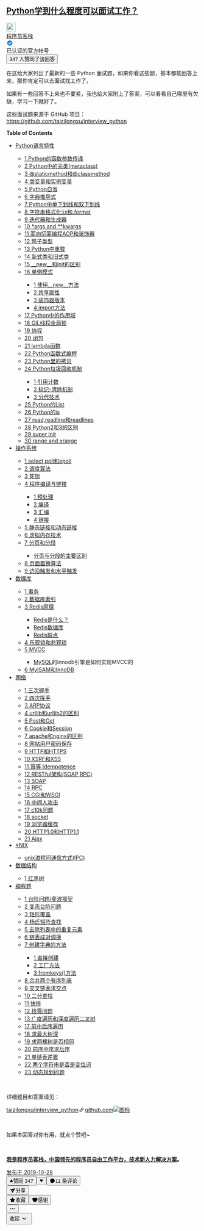 <div class="Card TopstoryItem TopstoryItem-isRecommend" tabindex="0"><div class="Feed" data-za-detail-view-path-module="FeedItem" data-za-detail-view-path-index="0" data-za-extra-module="{&quot;card&quot;:{&quot;card_type&quot;:&quot;Feed&quot;,&quot;feed_id&quot;:&quot;31_1573019544.311&quot;,&quot;has_image&quot;:false,&quot;has_video&quot;:false,&quot;content&quot;:{&quot;type&quot;:&quot;Answer&quot;,&quot;token&quot;:&quot;872878442&quot;}},&quot;attached_info_bytes&quot;:&quot;CrgBCN2O8duEsMvNNBAEGgkxODg3NzIwNzIgtqPa7QUo2wIwC0AfSgwKA0ZDTxIBMBgAIABSGWZlZWRyZV9jb2xsZWN0X2FkZF9hbnN3ZXJaCDE0MDI1Mzk4cgk4NzI4Nzg0NDJ4PYoBCDU0NTEzMzkxqgEJcmVjb21tZW5k8gE6CAASNnJ3OjI1LjA7aXNvOjEuMDtiaTowLjA7cnVsZXM6SGlnaEludGVyYWN0aXZlV2VpZ2h0UnVsZQ==&quot;}"><div class="ContentItem AnswerItem" data-zop="{&quot;authorName&quot;:&quot;程序员客栈&quot;,&quot;itemId&quot;:872878442,&quot;title&quot;:&quot;Python学到什么程度可以面试工作？&quot;,&quot;type&quot;:&quot;answer&quot;}" name="872878442" itemprop="answer" itemtype="http://schema.org/Answer" itemscope="" data-za-detail-view-path-module="AnswerItem" data-za-extra-module="{&quot;card&quot;:{&quot;has_image&quot;:false,&quot;has_video&quot;:false,&quot;content&quot;:{&quot;type&quot;:&quot;Answer&quot;,&quot;token&quot;:&quot;872878442&quot;,&quot;upvote_num&quot;:347,&quot;comment_num&quot;:11,&quot;publish_timestamp&quot;:null,&quot;parent_token&quot;:&quot;54513391&quot;,&quot;author_member_hash_id&quot;:&quot;a454dbcf5b79141117381306775fd30a&quot;}}}"><h2 class="ContentItem-title"><div itemprop="zhihu:question" itemtype="http://schema.org/Question" itemscope=""><meta itemprop="url" content="https://www.zhihu.com/question/54513391"><meta itemprop="name" content="Python学到什么程度可以面试工作？"><a target="_blank" data-za-detail-view-element_name="Title" data-za-detail-view-id="2812" href="/question/54513391/answer/872878442">Python学到什么程度可以面试工作？</a></div></h2><div class="ContentItem-meta"><div class="AuthorInfo AnswerItem-authorInfo AuthorInfo--plain" itemprop="author" itemscope="" itemtype="http://schema.org/Person"><meta itemprop="name" content="程序员客栈"><meta itemprop="image" content="https://pic3.zhimg.com/50/v2-fe36ddc508e46ac77dd1074484f12bd7_m.jpg"><meta itemprop="url" content="https://www.zhihu.com/people/cheng-xu-yuan-ke-zhan"><meta itemprop="zhihu:followerCount"><span class="UserLink AuthorInfo-avatarWrapper"><div class="Popover"><div id="Popover255-toggle" aria-haspopup="true" aria-expanded="false" aria-owns="Popover255-content"><a class="UserLink-link" data-za-detail-view-element_name="User" target="_blank" href="//www.zhihu.com/org/cheng-xu-yuan-ke-zhan"><img class="Avatar AuthorInfo-avatar" width="24" height="24" src="https://pic3.zhimg.com/50/v2-fe36ddc508e46ac77dd1074484f12bd7_s.jpg" srcset="https://pic3.zhimg.com/50/v2-fe36ddc508e46ac77dd1074484f12bd7_xs.jpg 2x" alt="程序员客栈"></a></div></div></span><div class="AuthorInfo-content"><div class="AuthorInfo-head"><span class="UserLink AuthorInfo-name"><div class="Popover"><div id="Popover256-toggle" aria-haspopup="true" aria-expanded="false" aria-owns="Popover256-content"><a class="UserLink-link" data-za-detail-view-element_name="User" target="_blank" href="//www.zhihu.com/org/cheng-xu-yuan-ke-zhan">程序员客栈</a></div></div><a class="UserLink-badge" data-tooltip="已认证的官方帐号" href="https://www.zhihu.com/question/48510028" target="_blank" rel="noopener noreferrer"><span style="display: inline-flex; align-items: center;">&#8203;<svg class="Zi Zi--BadgeCert" fill="currentColor" viewBox="0 0 24 24" width="18" height="18"><g fill="none" fill-rule="evenodd"><path fill="#0F88EB" d="M2.64 13.39c1.068.895 1.808 2.733 1.66 4.113l.022-.196c-.147 1.384.856 2.4 2.24 2.278l-.198.016c1.387-.122 3.21.655 4.083 1.734l-.125-.154c.876 1.084 2.304 1.092 3.195.027l-.127.152c.895-1.068 2.733-1.808 4.113-1.66l-.198-.022c1.386.147 2.402-.856 2.279-2.238l.017.197c-.122-1.388.655-3.212 1.734-4.084l-.154.125c1.083-.876 1.092-2.304.027-3.195l.152.127c-1.068-.895-1.808-2.732-1.66-4.113l-.022.198c.147-1.386-.856-2.4-2.24-2.279l.198-.017c-1.387.123-3.21-.654-4.083-1.733l.125.153c-.876-1.083-2.304-1.092-3.195-.027l.127-.152c-.895 1.068-2.733 1.808-4.113 1.662l.198.02c-1.386-.147-2.4.857-2.279 2.24L4.4 6.363c.122 1.387-.655 3.21-1.734 4.084l.154-.126c-1.083.878-1.092 2.304-.027 3.195l-.152-.127z"></path><path fill="#FFF" d="M9.78 15.728l-2.633-2.999s-.458-.705.242-1.362c.7-.657 1.328-.219 1.328-.219l1.953 2.132 4.696-4.931s.663-.348 1.299.198c.636.545.27 1.382.27 1.382s-3.466 3.858-5.376 5.782c-.98.93-1.778.017-1.778.017z"></path></g></svg></span></a></span></div><div class="AuthorInfo-detail"><div class="AuthorInfo-badge"><div class="AuthorInfo-badgeText">已认证的官方帐号</div></div></div></div></div></div><meta itemprop="image" content=""><meta itemprop="upvoteCount" content="347"><meta itemprop="url" content="https://www.zhihu.com/question/54513391/answer/872878442"><meta itemprop="dateCreated" content="2019-10-28T06:59:02.000Z"><meta itemprop="dateModified" content="2019-10-28T06:59:02.000Z"><meta itemprop="commentCount" content="11"><div class="RichContent"><div class="AnswerItem-extraInfo"><span class="Voters"><button type="button" class="Button Button--plain">347 人赞同了该回答</button></span></div><div class="RichContent-inner"><span class="RichText ztext CopyrightRichText-richText" itemprop="text"><p>在这给大家列出了最新的一些 Python 面试题，如果你看这些题，基本都能回答上来，那你肯定可以去面试找工作了。</p><p>如果有一些回答不上来也不要紧，我也给大家附上了答案，可以看看自己哪里有欠缺，学习一下就好了。</p><p>这些面试题来源于 GitHub 项目：<a href="https://link.zhihu.com/?target=https%3A//github.com/taizilongxu/interview_python" class=" external" target="_blank" rel="nofollow noreferrer" data-za-detail-view-id="1043"><span class="invisible">https://</span><span class="visible">github.com/taizilongxu/</span><span class="invisible">interview_python</span><span class="ellipsis"></span></a></p><p><b>Table of Contents</b></p><ul><li><a href="https://link.zhihu.com/?target=https%3A//github.com/taizilongxu/interview_python%23python%25E8%25AF%25AD%25E8%25A8%2580%25E7%2589%25B9%25E6%2580%25A7" class=" wrap external" target="_blank" rel="nofollow noreferrer" data-za-detail-view-id="1043">Python语言特性</a></li><ul><li><a href="https://link.zhihu.com/?target=https%3A//github.com/taizilongxu/interview_python%231-python%25E7%259A%2584%25E5%2587%25BD%25E6%2595%25B0%25E5%258F%2582%25E6%2595%25B0%25E4%25BC%25A0%25E9%2580%2592" class=" wrap external" target="_blank" rel="nofollow noreferrer" data-za-detail-view-id="1043">1 Python的函数参数传递</a></li><li><a href="https://link.zhihu.com/?target=https%3A//github.com/taizilongxu/interview_python%232-python%25E4%25B8%25AD%25E7%259A%2584%25E5%2585%2583%25E7%25B1%25BBmetaclass" class=" wrap external" target="_blank" rel="nofollow noreferrer" data-za-detail-view-id="1043">2 Python中的元类(metaclass)</a></li><li><a href="https://link.zhihu.com/?target=https%3A//github.com/taizilongxu/interview_python%233-staticmethod%25E5%2592%258Cclassmethod" class=" wrap external" target="_blank" rel="nofollow noreferrer" data-za-detail-view-id="1043">3 @staticmethod和@classmethod</a></li><li><a href="https://link.zhihu.com/?target=https%3A//github.com/taizilongxu/interview_python%234-%25E7%25B1%25BB%25E5%258F%2598%25E9%2587%258F%25E5%2592%258C%25E5%25AE%259E%25E4%25BE%258B%25E5%258F%2598%25E9%2587%258F" class=" wrap external" target="_blank" rel="nofollow noreferrer" data-za-detail-view-id="1043">4 类变量和实例变量</a></li><li><a href="https://link.zhihu.com/?target=https%3A//github.com/taizilongxu/interview_python%235-python%25E8%2587%25AA%25E7%259C%2581" class=" wrap external" target="_blank" rel="nofollow noreferrer" data-za-detail-view-id="1043">5 Python自省</a></li><li><a href="https://link.zhihu.com/?target=https%3A//github.com/taizilongxu/interview_python%236-%25E5%25AD%2597%25E5%2585%25B8%25E6%258E%25A8%25E5%25AF%25BC%25E5%25BC%258F" class=" wrap external" target="_blank" rel="nofollow noreferrer" data-za-detail-view-id="1043">6 字典推导式</a></li><li><a href="https://link.zhihu.com/?target=https%3A//github.com/taizilongxu/interview_python%237-python%25E4%25B8%25AD%25E5%258D%2595%25E4%25B8%258B%25E5%2588%2592%25E7%25BA%25BF%25E5%2592%258C%25E5%258F%258C%25E4%25B8%258B%25E5%2588%2592%25E7%25BA%25BF" class=" wrap external" target="_blank" rel="nofollow noreferrer" data-za-detail-view-id="1043">7 Python中单下划线和双下划线</a></li><li><a href="https://link.zhihu.com/?target=https%3A//github.com/taizilongxu/interview_python%238-%25E5%25AD%2597%25E7%25AC%25A6%25E4%25B8%25B2%25E6%25A0%25BC%25E5%25BC%258F%25E5%258C%2596%25E5%2592%258Cformat" class=" wrap external" target="_blank" rel="nofollow noreferrer" data-za-detail-view-id="1043">8 字符串格式化:\x和.format</a></li><li><a href="https://link.zhihu.com/?target=https%3A//github.com/taizilongxu/interview_python%239-%25E8%25BF%25AD%25E4%25BB%25A3%25E5%2599%25A8%25E5%2592%258C%25E7%2594%259F%25E6%2588%2590%25E5%2599%25A8" class=" wrap external" target="_blank" rel="nofollow noreferrer" data-za-detail-view-id="1043">9 迭代器和生成器</a></li><li><a href="https://link.zhihu.com/?target=http%3Ccode%3Es%3A//gith%3C/code%3Eub.com/taizilongxu/interview_python%2310-args-and-kwargs" class=" wrap external" target="_blank" rel="nofollow noreferrer" data-za-detail-view-id="1043">10 *args and **kwargs</a></li><li><a href="https://link.zhihu.com/?target=https%3A//github.com/taizilongxu/interview_python%2311-%25E9%259D%25A2%25E5%2590%2591%25E5%2588%2587%25E9%259D%25A2%25E7%25BC%2596%25E7%25A8%258Baop%25E5%2592%258C%25E8%25A3%2585%25E9%25A5%25B0%25E5%2599%25A8" class=" wrap external" target="_blank" rel="nofollow noreferrer" data-za-detail-view-id="1043">11 面向切面编程AOP和装饰器</a></li><li><a href="https://link.zhihu.com/?target=https%3A//github.com/taizilongxu/interview_python%2312-%25E9%25B8%25AD%25E5%25AD%2590%25E7%25B1%25BB%25E5%259E%258B" class=" wrap external" target="_blank" rel="nofollow noreferrer" data-za-detail-view-id="1043">12 鸭子类型</a></li><li><a href="https://link.zhihu.com/?target=https%3A//github.com/taizilongxu/interview_python%2313-python%25E4%25B8%25AD%25E9%2587%258D%25E8%25BD%25BD" class=" wrap external" target="_blank" rel="nofollow noreferrer" data-za-detail-view-id="1043">13 Python中重载</a></li><li><a href="https://link.zhihu.com/?target=https%3A//github.com/taizilongxu/interview_python%2314-%25E6%2596%25B0%25E5%25BC%258F%25E7%25B1%25BB%25E5%2592%258C%25E6%2597%25A7%25E5%25BC%258F%25E7%25B1%25BB" class=" wrap external" target="_blank" rel="nofollow noreferrer" data-za-detail-view-id="1043">14 新式类和旧式类</a></li><li><a href="https://link.zhihu.com/?target=ht%3Ccode%3E%3Cb%3Etps%3A%3C/b%3E%3C/code%3E//github.com/taizilongxu/interview_python%2315-__new__%25E5%2592%258C__init__%25E7%259A%2584%25E5%258C%25BA%25E5%2588%25AB" class=" wrap external" target="_blank" rel="nofollow noreferrer" data-za-detail-view-id="1043">15 __new__和init的区别</a></li><li><a href="https://link.zhihu.com/?target=https%3A//github.com/taizilongxu/interview_python%2316-%25E5%258D%2595%25E4%25BE%258B%25E6%25A8%25A1%25E5%25BC%258F" class=" wrap external" target="_blank" rel="nofollow noreferrer" data-za-detail-view-id="1043">16 单例模式</a></li><ul><li><a href="https://link.zhihu.com/?target=https%3A//github.com/taizilongxu/interview_python%231-%25E4%25BD%25BF%25E7%2594%25A8__new__%25E6%2596%25B9%25E6%25B3%2595" class=" wrap external" target="_blank" rel="nofollow noreferrer" data-za-detail-view-id="1043">1 使用__new__方法</a></li><li><a href="https://link.zhihu.com/?target=https%3A//github.com/taizilongxu/interview_python%232-%25E5%2585%25B1%25E4%25BA%25AB%25E5%25B1%259E%25E6%2580%25A7" class=" wrap external" target="_blank" rel="nofollow noreferrer" data-za-detail-view-id="1043">2 共享属性</a></li><li><a href="https://link.zhihu.com/?target=https%3A//github.com/taizilongxu/interview_python%233-%25E8%25A3%2585%25E9%25A5%25B0%25E5%2599%25A8%25E7%2589%2588%25E6%259C%25AC" class=" wrap external" target="_blank" rel="nofollow noreferrer" data-za-detail-view-id="1043">3 装饰器版本</a></li><li><a href="https://link.zhihu.com/?target=https%3A//github.com/taizilongxu/interview_python%234-import%25E6%2596%25B9%25E6%25B3%2595" class=" wrap external" target="_blank" rel="nofollow noreferrer" data-za-detail-view-id="1043">4 import方法</a></li></ul><li><a href="https://link.zhihu.com/?target=https%3A//github.com/taizilongxu/interview_python%2317-python%25E4%25B8%25AD%25E7%259A%2584%25E4%25BD%259C%25E7%2594%25A8%25E5%259F%259F" class=" wrap external" target="_blank" rel="nofollow noreferrer" data-za-detail-view-id="1043">17 Python中的作用域</a></li><li><a href="https://link.zhihu.com/?target=https%3A//github.com/taizilongxu/interview_python%2318-gil%25E7%25BA%25BF%25E7%25A8%258B%25E5%2585%25A8%25E5%25B1%2580%25E9%2594%2581" class=" wrap external" target="_blank" rel="nofollow noreferrer" data-za-detail-view-id="1043">18 GIL线程全局锁</a></li><li><a href="https://link.zhihu.com/?target=https%3A//github.com/taizilongxu/interview_python%2319-%25E5%258D%258F%25E7%25A8%258B" class=" wrap external" target="_blank" rel="nofollow noreferrer" data-za-detail-view-id="1043">19 协程</a></li><li><a href="https://link.zhihu.com/?target=https%3A//github.com/taizilongxu/interview_python%2320-%25E9%2597%25AD%25E5%258C%2585" class=" wrap external" target="_blank" rel="nofollow noreferrer" data-za-detail-view-id="1043">20 闭包</a></li><li><a href="https://link.zhihu.com/?target=https%3A//github.com/taizilongxu/interview_python%2321-lambda%25E5%2587%25BD%25E6%2595%25B0" class=" wrap external" target="_blank" rel="nofollow noreferrer" data-za-detail-view-id="1043">21 lambda函数</a></li><li><a href="https://link.zhihu.com/?target=https%3A//github.com/taizilongxu/interview_python%2322-python%25E5%2587%25BD%25E6%2595%25B0%25E5%25BC%258F%25E7%25BC%2596%25E7%25A8%258B" class=" wrap external" target="_blank" rel="nofollow noreferrer" data-za-detail-view-id="1043">22 Python函数式编程</a></li><li><a href="https://link.zhihu.com/?target=https%3A//github.com/taizilongxu/interview_python%2323-python%25E9%2587%258C%25E7%259A%2584%25E6%258B%25B7%25E8%25B4%259D" class=" wrap external" target="_blank" rel="nofollow noreferrer" data-za-detail-view-id="1043">23 Python里的拷贝</a></li><li><a href="https://link.zhihu.com/?target=https%3A//github.com/taizilongxu/interview_python%2324-python%25E5%259E%2583%25E5%259C%25BE%25E5%259B%259E%25E6%2594%25B6%25E6%259C%25BA%25E5%2588%25B6" class=" wrap external" target="_blank" rel="nofollow noreferrer" data-za-detail-view-id="1043">24 Python垃圾回收机制</a></li><ul><li><a href="https://link.zhihu.com/?target=https%3A//github.com/taizilongxu/interview_python%231-%25E5%25BC%2595%25E7%2594%25A8%25E8%25AE%25A1%25E6%2595%25B0" class=" wrap external" target="_blank" rel="nofollow noreferrer" data-za-detail-view-id="1043">1 引用计数</a></li><li><a href="https://link.zhihu.com/?target=https%3A//github.com/taizilongxu/interview_python%232-%25E6%25A0%2587%25E8%25AE%25B0-%25E6%25B8%2585%25E9%2599%25A4%25E6%259C%25BA%25E5%2588%25B6" class=" wrap external" target="_blank" rel="nofollow noreferrer" data-za-detail-view-id="1043">2 标记-清除机制</a></li><li><a href="https://link.zhihu.com/?target=https%3A//github.com/taizilongxu/interview_python%233-%25E5%2588%2586%25E4%25BB%25A3%25E6%258A%2580%25E6%259C%25AF" class=" wrap external" target="_blank" rel="nofollow noreferrer" data-za-detail-view-id="1043">3 分代技术</a></li></ul><li><a href="https://link.zhihu.com/?target=https%3A//github.com/taizilongxu/interview_python%2325-python%25E7%259A%2584list" class=" wrap external" target="_blank" rel="nofollow noreferrer" data-za-detail-view-id="1043">25 Python的List</a></li><li><a href="https://link.zhihu.com/?target=https%3A//github.com/taizilongxu/interview_python%2326-python%25E7%259A%2584is" class=" wrap external" target="_blank" rel="nofollow noreferrer" data-za-detail-view-id="1043">26 Python的is</a></li><li><a href="https://link.zhihu.com/?target=https%3A//github.com/taizilongxu/interview_python%2327-readreadline%25E5%2592%258Creadlines" class=" wrap external" target="_blank" rel="nofollow noreferrer" data-za-detail-view-id="1043">27 read,readline和readlines</a></li><li><a href="https://link.zhihu.com/?target=https%3A//github.com/taizilongxu/interview_python%2328-python2%25E5%2592%258C3%25E7%259A%2584%25E5%258C%25BA%25E5%2588%25AB" class=" wrap external" target="_blank" rel="nofollow noreferrer" data-za-detail-view-id="1043">28 Python2和3的区别</a></li><li><a href="https://link.zhihu.com/?target=https%3A//github.com/taizilongxu/interview_python%2329-super-init" class=" wrap external" target="_blank" rel="nofollow noreferrer" data-za-detail-view-id="1043">29 super init</a></li><li><a href="https://link.zhihu.com/?target=https%3A//github.com/taizilongxu/interview_python%2330-range-and-xrange" class=" wrap external" target="_blank" rel="nofollow noreferrer" data-za-detail-view-id="1043">30 range and xrange</a></li></ul><li><a href="https://link.zhihu.com/?target=https%3A//github.com/taizilongxu/interview_python%23%25E6%2593%258D%25E4%25BD%259C%25E7%25B3%25BB%25E7%25BB%259F" class=" wrap external" target="_blank" rel="nofollow noreferrer" data-za-detail-view-id="1043">操作系统</a></li><ul><li><a href="https://link.zhihu.com/?target=https%3A//github.com/taizilongxu/interview_python%231-selectpoll%25E5%2592%258Cepoll" class=" wrap external" target="_blank" rel="nofollow noreferrer" data-za-detail-view-id="1043">1 select,poll和epoll</a></li><li><a href="https://link.zhihu.com/?target=https%3A//github.com/taizilongxu/interview_python%232-%25E8%25B0%2583%25E5%25BA%25A6%25E7%25AE%2597%25E6%25B3%2595" class=" wrap external" target="_blank" rel="nofollow noreferrer" data-za-detail-view-id="1043">2 调度算法</a></li><li><a href="https://link.zhihu.com/?target=https%3A//github.com/taizilongxu/interview_python%233-%25E6%25AD%25BB%25E9%2594%2581" class=" wrap external" target="_blank" rel="nofollow noreferrer" data-za-detail-view-id="1043">3 死锁</a></li><li><a href="https://link.zhihu.com/?target=https%3A//github.com/taizilongxu/interview_python%234-%25E7%25A8%258B%25E5%25BA%258F%25E7%25BC%2596%25E8%25AF%2591%25E4%25B8%258E%25E9%2593%25BE%25E6%258E%25A5" class=" wrap external" target="_blank" rel="nofollow noreferrer" data-za-detail-view-id="1043">4 程序编译与链接</a></li><ul><li><a href="https://link.zhihu.com/?target=https%3A//github.com/taizilongxu/interview_python%231-%25E9%25A2%2584%25E5%25A4%2584%25E7%2590%2586" class=" wrap external" target="_blank" rel="nofollow noreferrer" data-za-detail-view-id="1043">1 预处理</a></li><li><a href="https://link.zhihu.com/?target=https%3A//github.com/taizilongxu/interview_python%232-%25E7%25BC%2596%25E8%25AF%2591" class=" wrap external" target="_blank" rel="nofollow noreferrer" data-za-detail-view-id="1043">2 编译</a></li><li><a href="https://link.zhihu.com/?target=https%3A//github.com/taizilongxu/interview_python%233-%25E6%25B1%2587%25E7%25BC%2596" class=" wrap external" target="_blank" rel="nofollow noreferrer" data-za-detail-view-id="1043">3 汇编</a></li><li><a href="https://link.zhihu.com/?target=https%3A//github.com/taizilongxu/interview_python%234-%25E9%2593%25BE%25E6%258E%25A5" class=" wrap external" target="_blank" rel="nofollow noreferrer" data-za-detail-view-id="1043">4 链接</a></li></ul><li><a href="https://link.zhihu.com/?target=https%3A//github.com/taizilongxu/interview_python%235-%25E9%259D%2599%25E6%2580%2581%25E9%2593%25BE%25E6%258E%25A5%25E5%2592%258C%25E5%258A%25A8%25E6%2580%2581%25E9%2593%25BE%25E6%258E%25A5" class=" wrap external" target="_blank" rel="nofollow noreferrer" data-za-detail-view-id="1043">5 静态链接和动态链接</a></li><li><a href="https://link.zhihu.com/?target=https%3A//github.com/taizilongxu/interview_python%236-%25E8%2599%259A%25E6%258B%259F%25E5%2586%2585%25E5%25AD%2598%25E6%258A%2580%25E6%259C%25AF" class=" wrap external" target="_blank" rel="nofollow noreferrer" data-za-detail-view-id="1043">6 虚拟内存技术</a></li><li><a href="https://link.zhihu.com/?target=https%3A//github.com/taizilongxu/interview_python%237-%25E5%2588%2586%25E9%25A1%25B5%25E5%2592%258C%25E5%2588%2586%25E6%25AE%25B5" class=" wrap external" target="_blank" rel="nofollow noreferrer" data-za-detail-view-id="1043">7 分页和分段</a></li><ul><li><a href="https://link.zhihu.com/?target=https%3A//github.com/taizilongxu/interview_python%23%25E5%2588%2586%25E9%25A1%25B5%25E4%25B8%258E%25E5%2588%2586%25E6%25AE%25B5%25E7%259A%2584%25E4%25B8%25BB%25E8%25A6%2581%25E5%258C%25BA%25E5%2588%25AB" class=" wrap external" target="_blank" rel="nofollow noreferrer" data-za-detail-view-id="1043">分页与分段的主要区别</a></li></ul><li><a href="https://link.zhihu.com/?target=https%3A//github.com/taizilongxu/interview_python%238-%25E9%25A1%25B5%25E9%259D%25A2%25E7%25BD%25AE%25E6%258D%25A2%25E7%25AE%2597%25E6%25B3%2595" class=" wrap external" target="_blank" rel="nofollow noreferrer" data-za-detail-view-id="1043">8 页面置换算法</a></li><li><a href="https://link.zhihu.com/?target=https%3A//github.com/taizilongxu/interview_python%239-%25E8%25BE%25B9%25E6%25B2%25BF%25E8%25A7%25A6%25E5%258F%2591%25E5%2592%258C%25E6%25B0%25B4%25E5%25B9%25B3%25E8%25A7%25A6%25E5%258F%2591" class=" wrap external" target="_blank" rel="nofollow noreferrer" data-za-detail-view-id="1043">9 边沿触发和水平触发</a></li></ul><li><a href="https://link.zhihu.com/?target=https%3A//github.com/taizilongxu/interview_python%23%25E6%2595%25B0%25E6%258D%25AE%25E5%25BA%2593" class=" wrap external" target="_blank" rel="nofollow noreferrer" data-za-detail-view-id="1043">数据库</a></li><ul><li><a href="https://link.zhihu.com/?target=https%3A//github.com/taizilongxu/interview_python%231-%25E4%25BA%258B%25E5%258A%25A1" class=" wrap external" target="_blank" rel="nofollow noreferrer" data-za-detail-view-id="1043">1 事务</a></li><li><a href="https://link.zhihu.com/?target=https%3A//github.com/taizilongxu/interview_python%232-%25E6%2595%25B0%25E6%258D%25AE%25E5%25BA%2593%25E7%25B4%25A2%25E5%25BC%2595" class=" wrap external" target="_blank" rel="nofollow noreferrer" data-za-detail-view-id="1043">2 数据库索引</a></li><li><a href="https://link.zhihu.com/?target=https%3A//github.com/taizilongxu/interview_python%233-redis%25E5%258E%259F%25E7%2590%2586" class=" wrap external" target="_blank" rel="nofollow noreferrer" data-za-detail-view-id="1043">3 Redis原理</a></li><ul><li><a href="https://link.zhihu.com/?target=https%3A//github.com/taizilongxu/interview_python%23redis%25E6%2598%25AF%25E4%25BB%2580%25E4%25B9%2588" class=" wrap external" target="_blank" rel="nofollow noreferrer" data-za-detail-view-id="1043">Redis是什么？</a></li><li><a href="https://link.zhihu.com/?target=https%3A//github.com/taizilongxu/interview_python%23redis%25E6%2595%25B0%25E6%258D%25AE%25E5%25BA%2593" class=" wrap external" target="_blank" rel="nofollow noreferrer" data-za-detail-view-id="1043">Redis数据库</a></li><li><a href="https://link.zhihu.com/?target=https%3A//github.com/taizilongxu/interview_python%23redis%25E7%25BC%25BA%25E7%2582%25B9" class=" wrap external" target="_blank" rel="nofollow noreferrer" data-za-detail-view-id="1043">Redis缺点</a></li></ul><li><a href="https://link.zhihu.com/?target=https%3A//github.com/taizilongxu/interview_python%234-%25E4%25B9%2590%25E8%25A7%2582%25E9%2594%2581%25E5%2592%258C%25E6%2582%25B2%25E8%25A7%2582%25E9%2594%2581" class=" wrap external" target="_blank" rel="nofollow noreferrer" data-za-detail-view-id="1043">4 乐观锁和悲观锁</a></li><li><a href="https://link.zhihu.com/?target=https%3A//github.com/taizilongxu/interview_python%235-mvcc" class=" wrap external" target="_blank" rel="nofollow noreferrer" data-za-detail-view-id="1043">5 MVCC</a></li><ul><li><a href="https://link.zhihu.com/?target=http%3A//lib.csdn.net/base/mysql" class=" wrap external" target="_blank" rel="nofollow noreferrer" data-za-detail-view-id="1043">MySQL</a>的innodb引擎是如何实现MVCC的</li></ul><li><a href="https://link.zhihu.com/?target=https%3A//github.com/taizilongxu/interview_python%236-myisam%25E5%2592%258Cinnodb" class=" wrap external" target="_blank" rel="nofollow noreferrer" data-za-detail-view-id="1043">6 MyISAM和InnoDB</a></li></ul><li><a href="https://link.zhihu.com/?target=https%3A//github.com/taizilongxu/interview_python%23%25E7%25BD%2591%25E7%25BB%259C" class=" wrap external" target="_blank" rel="nofollow noreferrer" data-za-detail-view-id="1043">网络</a></li><ul><li><a href="https://link.zhihu.com/?target=https%3A//github.com/taizilongxu/interview_python%231-%25E4%25B8%2589%25E6%25AC%25A1%25E6%258F%25A1%25E6%2589%258B" class=" wrap external" target="_blank" rel="nofollow noreferrer" data-za-detail-view-id="1043">1 三次握手</a></li><li><a href="https://link.zhihu.com/?target=https%3A//github.com/taizilongxu/interview_python%232-%25E5%259B%259B%25E6%25AC%25A1%25E6%258C%25A5%25E6%2589%258B" class=" wrap external" target="_blank" rel="nofollow noreferrer" data-za-detail-view-id="1043">2 四次挥手</a></li><li><a href="https://link.zhihu.com/?target=https%3A//github.com/taizilongxu/interview_python%233-arp%25E5%258D%258F%25E8%25AE%25AE" class=" wrap external" target="_blank" rel="nofollow noreferrer" data-za-detail-view-id="1043">3 ARP协议</a></li><li><a href="https://link.zhihu.com/?target=https%3A//github.com/taizilongxu/interview_python%234-urllib%25E5%2592%258Curllib2%25E7%259A%2584%25E5%258C%25BA%25E5%2588%25AB" class=" wrap external" target="_blank" rel="nofollow noreferrer" data-za-detail-view-id="1043">4 urllib和urllib2的区别</a></li><li><a href="https://link.zhihu.com/?target=https%3A//github.com/taizilongxu/interview_python%235-post%25E5%2592%258Cget" class=" wrap external" target="_blank" rel="nofollow noreferrer" data-za-detail-view-id="1043">5 Post和Get</a></li><li><a href="https://link.zhihu.com/?target=https%3A//github.com/taizilongxu/interview_python%236-cookie%25E5%2592%258Csession" class=" wrap external" target="_blank" rel="nofollow noreferrer" data-za-detail-view-id="1043">6 Cookie和Session</a></li><li><a href="https://link.zhihu.com/?target=https%3A//github.com/taizilongxu/interview_python%237-apache%25E5%2592%258Cnginx%25E7%259A%2584%25E5%258C%25BA%25E5%2588%25AB" class=" wrap external" target="_blank" rel="nofollow noreferrer" data-za-detail-view-id="1043">7 apache和nginx的区别</a></li><li><a href="https://link.zhihu.com/?target=https%3A//github.com/taizilongxu/interview_python%238-%25E7%25BD%2591%25E7%25AB%2599%25E7%2594%25A8%25E6%2588%25B7%25E5%25AF%2586%25E7%25A0%2581%25E4%25BF%259D%25E5%25AD%2598" class=" wrap external" target="_blank" rel="nofollow noreferrer" data-za-detail-view-id="1043">8 网站用户密码保存</a></li><li><a href="https://link.zhihu.com/?target=https%3A//github.com/taizilongxu/interview_python%239-http%25E5%2592%258Chttps" class=" wrap external" target="_blank" rel="nofollow noreferrer" data-za-detail-view-id="1043">9 HTTP和HTTPS</a></li><li><a href="https://link.zhihu.com/?target=https%3A//github.com/taizilongxu/interview_python%2310-xsrf%25E5%2592%258Cxss" class=" wrap external" target="_blank" rel="nofollow noreferrer" data-za-detail-view-id="1043">10 XSRF和XSS</a></li><li><a href="https://link.zhihu.com/?target=https%3A//github.com/taizilongxu/interview_python%2311-%25E5%25B9%2582%25E7%25AD%2589-idempotence" class=" wrap external" target="_blank" rel="nofollow noreferrer" data-za-detail-view-id="1043">11 幂等 Idempotence</a></li><li><a href="https://link.zhihu.com/?target=https%3A//github.com/taizilongxu/interview_python%2312-restful%25E6%259E%25B6%25E6%259E%2584soaprpc" class=" wrap external" target="_blank" rel="nofollow noreferrer" data-za-detail-view-id="1043">12 RESTful架构(SOAP,RPC)</a></li><li><a href="https://link.zhihu.com/?target=https%3A//github.com/taizilongxu/interview_python%2313-soap" class=" wrap external" target="_blank" rel="nofollow noreferrer" data-za-detail-view-id="1043">13 SOAP</a></li><li><a href="https://link.zhihu.com/?target=https%3A//github.com/taizilongxu/interview_python%2314-rpc" class=" wrap external" target="_blank" rel="nofollow noreferrer" data-za-detail-view-id="1043">14 RPC</a></li><li><a href="https://link.zhihu.com/?target=https%3A//github.com/taizilongxu/interview_python%2315-cgi%25E5%2592%258Cwsgi" class=" wrap external" target="_blank" rel="nofollow noreferrer" data-za-detail-view-id="1043">15 CGI和WSGI</a></li><li><a href="https://link.zhihu.com/?target=https%3A//github.com/taizilongxu/interview_python%2316-%25E4%25B8%25AD%25E9%2597%25B4%25E4%25BA%25BA%25E6%2594%25BB%25E5%2587%25BB" class=" wrap external" target="_blank" rel="nofollow noreferrer" data-za-detail-view-id="1043">16 中间人攻击</a></li><li><a href="https://link.zhihu.com/?target=https%3A//github.com/taizilongxu/interview_python%2317-c10k%25E9%2597%25AE%25E9%25A2%2598" class=" wrap external" target="_blank" rel="nofollow noreferrer" data-za-detail-view-id="1043">17 c10k问题</a></li><li><a href="https://link.zhihu.com/?target=https%3A//github.com/taizilongxu/interview_python%2318-socket" class=" wrap external" target="_blank" rel="nofollow noreferrer" data-za-detail-view-id="1043">18 socket</a></li><li><a href="https://link.zhihu.com/?target=https%3A//github.com/taizilongxu/interview_python%2319-%25E6%25B5%258F%25E8%25A7%2588%25E5%2599%25A8%25E7%25BC%2593%25E5%25AD%2598" class=" wrap external" target="_blank" rel="nofollow noreferrer" data-za-detail-view-id="1043">19 浏览器缓存</a></li><li><a href="https://link.zhihu.com/?target=https%3A//github.com/taizilongxu/interview_python%2320-http10%25E5%2592%258Chttp11" class=" wrap external" target="_blank" rel="nofollow noreferrer" data-za-detail-view-id="1043">20 HTTP1.0和HTTP1.1</a></li><li><a href="https://link.zhihu.com/?target=https%3A//github.com/taizilongxu/interview_python%2321-ajax" class=" wrap external" target="_blank" rel="nofollow noreferrer" data-za-detail-view-id="1043">21 Ajax</a></li></ul><li><a href="https://link.zhihu.com/?target=https%3A//github.com/taizilongxu/interview_python%23nix" class=" wrap external" target="_blank" rel="nofollow noreferrer" data-za-detail-view-id="1043">*NIX</a></li><ul><li><a href="https://link.zhihu.com/?target=https%3A//github.com/taizilongxu/interview_python%23unix%25E8%25BF%259B%25E7%25A8%258B%25E9%2597%25B4%25E9%2580%259A%25E4%25BF%25A1%25E6%2596%25B9%25E5%25BC%258Fipc" class=" wrap external" target="_blank" rel="nofollow noreferrer" data-za-detail-view-id="1043">unix进程间通信方式(IPC)</a></li></ul><li><a href="https://link.zhihu.com/?target=https%3A//github.com/taizilongxu/interview_python%23%25E6%2595%25B0%25E6%258D%25AE%25E7%25BB%2593%25E6%259E%2584" class=" wrap external" target="_blank" rel="nofollow noreferrer" data-za-detail-view-id="1043">数据结构</a></li><ul><li><a href="https://link.zhihu.com/?target=https%3A//github.com/taizilongxu/interview_python%231-%25E7%25BA%25A2%25E9%25BB%2591%25E6%25A0%2591" class=" wrap external" target="_blank" rel="nofollow noreferrer" data-za-detail-view-id="1043">1 红黑树</a></li></ul><li><a href="https://link.zhihu.com/?target=https%3A//github.com/taizilongxu/interview_python%23%25E7%25BC%2596%25E7%25A8%258B%25E9%25A2%2598" class=" wrap external" target="_blank" rel="nofollow noreferrer" data-za-detail-view-id="1043">编程题</a></li><ul><li><a href="https://link.zhihu.com/?target=https%3A//github.com/taizilongxu/interview_python%231-%25E5%258F%25B0%25E9%2598%25B6%25E9%2597%25AE%25E9%25A2%2598%25E6%2596%2590%25E6%25B3%25A2%25E9%2582%25A3%25E5%25A5%2591" class=" wrap external" target="_blank" rel="nofollow noreferrer" data-za-detail-view-id="1043">1 台阶问题/斐波那契</a></li><li><a href="https://link.zhihu.com/?target=https%3A//github.com/taizilongxu/interview_python%232-%25E5%258F%2598%25E6%2580%2581%25E5%258F%25B0%25E9%2598%25B6%25E9%2597%25AE%25E9%25A2%2598" class=" wrap external" target="_blank" rel="nofollow noreferrer" data-za-detail-view-id="1043">2 变态台阶问题</a></li><li><a href="https://link.zhihu.com/?target=https%3A//github.com/taizilongxu/interview_python%233-%25E7%259F%25A9%25E5%25BD%25A2%25E8%25A6%2586%25E7%259B%2596" class=" wrap external" target="_blank" rel="nofollow noreferrer" data-za-detail-view-id="1043">3 矩形覆盖</a></li><li><a href="https://link.zhihu.com/?target=https%3A//github.com/taizilongxu/interview_python%234-%25E6%259D%25A8%25E6%25B0%258F%25E7%259F%25A9%25E9%2598%25B5%25E6%259F%25A5%25E6%2589%25BE" class=" wrap external" target="_blank" rel="nofollow noreferrer" data-za-detail-view-id="1043">4 杨氏矩阵查找</a></li><li><a href="https://link.zhihu.com/?target=https%3A//github.com/taizilongxu/interview_python%235-%25E5%258E%25BB%25E9%2599%25A4%25E5%2588%2597%25E8%25A1%25A8%25E4%25B8%25AD%25E7%259A%2584%25E9%2587%258D%25E5%25A4%258D%25E5%2585%2583%25E7%25B4%25A0" class=" wrap external" target="_blank" rel="nofollow noreferrer" data-za-detail-view-id="1043">5 去除列表中的重复元素</a></li><li><a href="https://link.zhihu.com/?target=https%3A//github.com/taizilongxu/interview_python%236-%25E9%2593%25BE%25E8%25A1%25A8%25E6%2588%2590%25E5%25AF%25B9%25E8%25B0%2583%25E6%258D%25A2" class=" wrap external" target="_blank" rel="nofollow noreferrer" data-za-detail-view-id="1043">6 链表成对调换</a></li><li><a href="https://link.zhihu.com/?target=https%3A//github.com/taizilongxu/interview_python%237-%25E5%2588%259B%25E5%25BB%25BA%25E5%25AD%2597%25E5%2585%25B8%25E7%259A%2584%25E6%2596%25B9%25E6%25B3%2595" class=" wrap external" target="_blank" rel="nofollow noreferrer" data-za-detail-view-id="1043">7 创建字典的方法</a></li><ul><li><a href="https://link.zhihu.com/?target=https%3A//github.com/taizilongxu/interview_python%231-%25E7%259B%25B4%25E6%258E%25A5%25E5%2588%259B%25E5%25BB%25BA" class=" wrap external" target="_blank" rel="nofollow noreferrer" data-za-detail-view-id="1043">1 直接创建</a></li><li><a href="https://link.zhihu.com/?target=https%3A//github.com/taizilongxu/interview_python%232-%25E5%25B7%25A5%25E5%258E%2582%25E6%2596%25B9%25E6%25B3%2595" class=" wrap external" target="_blank" rel="nofollow noreferrer" data-za-detail-view-id="1043">2 工厂方法</a></li><li><a href="https://link.zhihu.com/?target=https%3A//github.com/taizilongxu/interview_python%233-fromkeys%25E6%2596%25B9%25E6%25B3%2595" class=" wrap external" target="_blank" rel="nofollow noreferrer" data-za-detail-view-id="1043">3 fromkeys()方法</a></li></ul><li><a href="https://link.zhihu.com/?target=https%3A//github.com/taizilongxu/interview_python%238-%25E5%2590%2588%25E5%25B9%25B6%25E4%25B8%25A4%25E4%25B8%25AA%25E6%259C%2589%25E5%25BA%258F%25E5%2588%2597%25E8%25A1%25A8" class=" wrap external" target="_blank" rel="nofollow noreferrer" data-za-detail-view-id="1043">8 合并两个有序列表</a></li><li><a href="https://link.zhihu.com/?target=https%3A//github.com/taizilongxu/interview_python%239-%25E4%25BA%25A4%25E5%258F%2589%25E9%2593%25BE%25E8%25A1%25A8%25E6%25B1%2582%25E4%25BA%25A4%25E7%2582%25B9" class=" wrap external" target="_blank" rel="nofollow noreferrer" data-za-detail-view-id="1043">9 交叉链表求交点</a></li><li><a href="https://link.zhihu.com/?target=https%3A//github.com/taizilongxu/interview_python%2310-%25E4%25BA%258C%25E5%2588%2586%25E6%259F%25A5%25E6%2589%25BE" class=" wrap external" target="_blank" rel="nofollow noreferrer" data-za-detail-view-id="1043">10 二分查找</a></li><li><a href="https://link.zhihu.com/?target=https%3A//github.com/taizilongxu/interview_python%2311-%25E5%25BF%25AB%25E6%258E%2592" class=" wrap external" target="_blank" rel="nofollow noreferrer" data-za-detail-view-id="1043">11 快排</a></li><li><a href="https://link.zhihu.com/?target=https%3A//github.com/taizilongxu/interview_python%2312-%25E6%2589%25BE%25E9%259B%25B6%25E9%2597%25AE%25E9%25A2%2598" class=" wrap external" target="_blank" rel="nofollow noreferrer" data-za-detail-view-id="1043">12 找零问题</a></li><li><a href="https://link.zhihu.com/?target=https%3A//github.com/taizilongxu/interview_python%2313-%25E5%25B9%25BF%25E5%25BA%25A6%25E9%2581%258D%25E5%258E%2586%25E5%2592%258C%25E6%25B7%25B1%25E5%25BA%25A6%25E9%2581%258D%25E5%258E%2586%25E4%25BA%258C%25E5%258F%2589%25E6%25A0%2591" class=" wrap external" target="_blank" rel="nofollow noreferrer" data-za-detail-view-id="1043">13 广度遍历和深度遍历二叉树</a></li><li><a href="https://link.zhihu.com/?target=https%3A//github.com/taizilongxu/interview_python%2317-%25E5%2589%258D%25E4%25B8%25AD%25E5%2590%258E%25E5%25BA%258F%25E9%2581%258D%25E5%258E%2586" class=" wrap external" target="_blank" rel="nofollow noreferrer" data-za-detail-view-id="1043">17 前中后序遍历</a></li><li><a href="https://link.zhihu.com/?target=https%3A//github.com/taizilongxu/interview_python%2318-%25E6%25B1%2582%25E6%259C%2580%25E5%25A4%25A7%25E6%25A0%2591%25E6%25B7%25B1" class=" wrap external" target="_blank" rel="nofollow noreferrer" data-za-detail-view-id="1043">18 求最大树深</a></li><li><a href="https://link.zhihu.com/?target=https%3A//github.com/taizilongxu/interview_python%2319-%25E6%25B1%2582%25E4%25B8%25A4%25E6%25A3%25B5%25E6%25A0%2591%25E6%2598%25AF%25E5%2590%25A6%25E7%259B%25B8%25E5%2590%258C" class=" wrap external" target="_blank" rel="nofollow noreferrer" data-za-detail-view-id="1043">19 求两棵树是否相同</a></li><li><a href="https://link.zhihu.com/?target=https%3A//github.com/taizilongxu/interview_python%2320-%25E5%2589%258D%25E5%25BA%258F%25E4%25B8%25AD%25E5%25BA%258F%25E6%25B1%2582%25E5%2590%258E%25E5%25BA%258F" class=" wrap external" target="_blank" rel="nofollow noreferrer" data-za-detail-view-id="1043">20 前序中序求后序</a></li><li><a href="https://link.zhihu.com/?target=https%3A//github.com/taizilongxu/interview_python%2321-%25E5%258D%2595%25E9%2593%25BE%25E8%25A1%25A8%25E9%2580%2586%25E7%25BD%25AE" class=" wrap external" target="_blank" rel="nofollow noreferrer" data-za-detail-view-id="1043">21 单链表逆置</a></li><li><a href="https://link.zhihu.com/?target=https%3A//github.com/taizilongxu/interview_python%2322-%25E4%25B8%25A4%25E4%25B8%25AA%25E5%25AD%2597%25E7%25AC%25A6%25E4%25B8%25B2%25E6%2598%25AF%25E5%2590%25A6%25E6%2598%25AF%25E5%258F%2598%25E4%25BD%258D%25E8%25AF%258D" class=" wrap external" target="_blank" rel="nofollow noreferrer" data-za-detail-view-id="1043">22 两个字符串是否是变位词</a></li><li><a href="https://link.zhihu.com/?target=https%3A//github.com/taizilongxu/interview_python%2323-%25E5%258A%25A8%25E6%2580%2581%25E8%25A7%2584%25E5%2588%2592%25E9%2597%25AE%25E9%25A2%2598" class=" wrap external" target="_blank" rel="nofollow noreferrer" data-za-detail-view-id="1043">23 动态规划问题</a></li></ul></ul><p class="ztext-empty-paragraph"><br></p><p>详细题目和答案请见：</p><a target="_blank" href="https://link.zhihu.com/?target=https%3A//github.com/taizilongxu/interview_python" data-draft-node="block" data-draft-type="link-card" data-image="https://pic3.zhimg.com/v2-6a666cec3a6e9d8eb0bd55d225834e7e_ipico.jpg" data-image-width="400" data-image-height="400" class="LinkCard LinkCard--hasImage" data-za-detail-view-id="172"><span class="LinkCard-backdrop" style="background-image:url(https://pic3.zhimg.com/v2-6a666cec3a6e9d8eb0bd55d225834e7e_ipico.jpg)"></span><span class="LinkCard-content"><span class="LinkCard-text"><span class="LinkCard-title" data-text="true">taizilongxu/interview_python</span><span class="LinkCard-meta"><span style="display:inline-flex;align-items:center">&#8203;<svg class="Zi Zi--InsertLink" fill="currentColor" viewBox="0 0 24 24" width="17" height="17"><path d="M6.77 17.23c-.905-.904-.94-2.333-.08-3.193l3.059-3.06-1.192-1.19-3.059 3.058c-1.489 1.489-1.427 3.954.138 5.519s4.03 1.627 5.519.138l3.059-3.059-1.192-1.192-3.059 3.06c-.86.86-2.289.824-3.193-.08zm3.016-8.673l1.192 1.192 3.059-3.06c.86-.86 2.289-.824 3.193.08.905.905.94 2.334.08 3.194l-3.059 3.06 1.192 1.19 3.059-3.058c1.489-1.489 1.427-3.954-.138-5.519s-4.03-1.627-5.519-.138L9.786 8.557zm-1.023 6.68c.33.33.863.343 1.177.029l5.34-5.34c.314-.314.3-.846-.03-1.176-.33-.33-.862-.344-1.176-.03l-5.34 5.34c-.314.314-.3.846.03 1.177z" fill-rule="evenodd"></path></svg></span>github.com</span></span><span class="LinkCard-imageCell"><img class="LinkCard-image LinkCard-image--square" alt="图标" src="https://pic3.zhimg.com/v2-6a666cec3a6e9d8eb0bd55d225834e7e_ipico.jpg"></span></span></a><p class="ztext-empty-paragraph"><br></p><p>如果本回答对你有用，就点个赞吧~</p><p class="ztext-empty-paragraph"><br></p><p><b><a href="https://link.zhihu.com/?target=https%3A//www.proginn.com/" class=" wrap external" target="_blank" rel="nofollow noreferrer" data-za-detail-view-id="1043">我是程序员客栈，中国领先的程序员自由工作平台，技术新人力解决方案</a>。</b></p></span></div><div><div class="ContentItem-time"><a target="_blank" href="/question/54513391/answer/872878442"><span data-tooltip="发布于 2019-10-28 14:59">发布于 2019-10-28</span></a></div></div><div><div class="ContentItem-actions Sticky RichContent-actions is-fixed is-bottom" style="width: 693.993px; bottom: 0px; left: 15.9896px;"><span><button aria-label="赞同 347" type="button" class="Button VoteButton VoteButton--up"><span style="display: inline-flex; align-items: center;">&#8203;<svg class="Zi Zi--TriangleUp VoteButton-TriangleUp" fill="currentColor" viewBox="0 0 24 24" width="10" height="10"><path d="M2 18.242c0-.326.088-.532.237-.896l7.98-13.203C10.572 3.57 11.086 3 12 3c.915 0 1.429.571 1.784 1.143l7.98 13.203c.15.364.236.57.236.896 0 1.386-.875 1.9-1.955 1.9H3.955c-1.08 0-1.955-.517-1.955-1.9z" fill-rule="evenodd"></path></svg></span>赞同 347</button><button aria-label="反对" type="button" class="Button VoteButton VoteButton--down"><span style="display: inline-flex; align-items: center;">&#8203;<svg class="Zi Zi--TriangleDown" fill="currentColor" viewBox="0 0 24 24" width="10" height="10"><path d="M20.044 3H3.956C2.876 3 2 3.517 2 4.9c0 .326.087.533.236.896L10.216 19c.355.571.87 1.143 1.784 1.143s1.429-.572 1.784-1.143l7.98-13.204c.149-.363.236-.57.236-.896 0-1.386-.876-1.9-1.956-1.9z" fill-rule="evenodd"></path></svg></span></button></span><button type="button" class="Button ContentItem-action Button--plain Button--withIcon Button--withLabel"><span style="display: inline-flex; align-items: center;">&#8203;<svg class="Zi Zi--Comment Button-zi" fill="currentColor" viewBox="0 0 24 24" width="1.2em" height="1.2em"><path d="M10.241 19.313a.97.97 0 0 0-.77.2 7.908 7.908 0 0 1-3.772 1.482.409.409 0 0 1-.38-.637 5.825 5.825 0 0 0 1.11-2.237.605.605 0 0 0-.227-.59A7.935 7.935 0 0 1 3 11.25C3 6.7 7.03 3 12 3s9 3.7 9 8.25-4.373 9.108-10.759 8.063z" fill-rule="evenodd"></path></svg></span>11 条评论</button><div class="Popover ShareMenu ContentItem-action"><div class="ShareMenu-toggler" id="Popover277-toggle" aria-haspopup="true" aria-expanded="false" aria-owns="Popover277-content"><button type="button" class="Button Button--plain Button--withIcon Button--withLabel"><span style="display: inline-flex; align-items: center;">&#8203;<svg class="Zi Zi--Share Button-zi" fill="currentColor" viewBox="0 0 24 24" width="1.2em" height="1.2em"><path d="M2.931 7.89c-1.067.24-1.275 1.669-.318 2.207l5.277 2.908 8.168-4.776c.25-.127.477.198.273.39L9.05 14.66l.927 5.953c.18 1.084 1.593 1.376 2.182.456l9.644-15.242c.584-.892-.212-2.029-1.234-1.796L2.93 7.89z" fill-rule="evenodd"></path></svg></span>分享</button></div></div><button type="button" class="Button ContentItem-action Button--plain Button--withIcon Button--withLabel"><span style="display: inline-flex; align-items: center;">&#8203;<svg class="Zi Zi--Star Button-zi" fill="currentColor" viewBox="0 0 24 24" width="1.2em" height="1.2em"><path d="M5.515 19.64l.918-5.355-3.89-3.792c-.926-.902-.639-1.784.64-1.97L8.56 7.74l2.404-4.871c.572-1.16 1.5-1.16 2.072 0L15.44 7.74l5.377.782c1.28.186 1.566 1.068.64 1.97l-3.89 3.793.918 5.354c.219 1.274-.532 1.82-1.676 1.218L12 18.33l-4.808 2.528c-1.145.602-1.896.056-1.677-1.218z" fill-rule="evenodd"></path></svg></span>收藏</button><button type="button" class="Button ContentItem-action Button--plain Button--withIcon Button--withLabel"><span style="display: inline-flex; align-items: center;">&#8203;<svg class="Zi Zi--Heart Button-zi" fill="currentColor" viewBox="0 0 24 24" width="1.2em" height="1.2em"><path d="M2 8.437C2 5.505 4.294 3.094 7.207 3 9.243 3 11.092 4.19 12 6c.823-1.758 2.649-3 4.651-3C19.545 3 22 5.507 22 8.432 22 16.24 13.842 21 12 21 10.158 21 2 16.24 2 8.437z" fill-rule="evenodd"></path></svg></span>感谢</button><div class="Popover ContentItem-action"><button aria-label="更多" type="button" id="Popover278-toggle" aria-haspopup="true" aria-expanded="false" aria-owns="Popover278-content" class="Button OptionsButton Button--plain Button--withIcon Button--iconOnly"><span style="display: inline-flex; align-items: center;">&#8203;<svg class="Zi Zi--Dots Button-zi" fill="currentColor" viewBox="0 0 24 24" width="1.2em" height="1.2em"><path d="M5 14a2 2 0 1 1 0-4 2 2 0 0 1 0 4zm7 0a2 2 0 1 1 0-4 2 2 0 0 1 0 4zm7 0a2 2 0 1 1 0-4 2 2 0 0 1 0 4z" fill-rule="evenodd"></path></svg></span></button></div><button data-zop-retract-question="true" type="button" class="Button ContentItem-action ContentItem-rightButton Button--plain"><span class="RichContent-collapsedText">收起</span><span style="display: inline-flex; align-items: center;">&#8203;<svg class="Zi Zi--ArrowDown ContentItem-arrowIcon is-active" fill="currentColor" viewBox="0 0 24 24" width="24" height="24"><path d="M12 13L8.285 9.218a.758.758 0 0 0-1.064 0 .738.738 0 0 0 0 1.052l4.249 4.512a.758.758 0 0 0 1.064 0l4.246-4.512a.738.738 0 0 0 0-1.052.757.757 0 0 0-1.063 0L12.002 13z" fill-rule="evenodd"></path></svg></span></button></div><div class="Sticky--holder" style="position: static; top: auto; right: auto; bottom: auto; left: auto; display: flex; float: none; margin: 0px -20px -10px; height: 51.9792px; width: 693.993px;"></div></div></div></div></div></div>